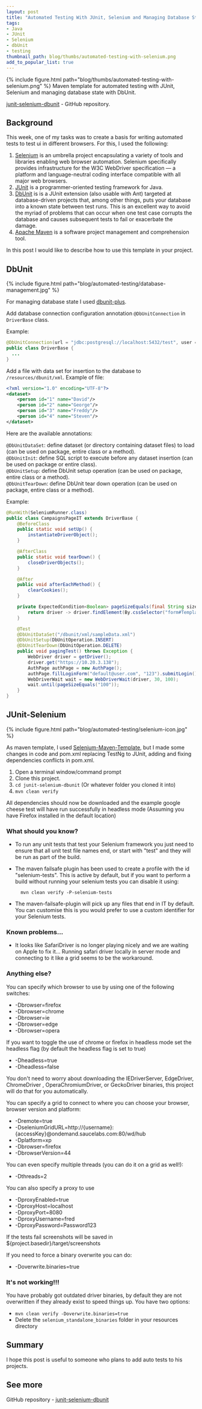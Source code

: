 ```yaml
---
layout: post
title: "Automated Testing With JUnit, Selenium and Managing Database State"
tags:
- Java
- JUnit
- Selenium
- dbUnit
- testing
thumbnail_path: blog/thumbs/automated-testing-with-selenium.png
add_to_popular_list: true
---
```


{% include figure.html path="blog/thumbs/automated-testing-with-selenium.png" %}
Maven template for automated testing with JUnit, Selenium and managing database state with DbUnit.

[junit-selenium-dbunit](https://github.com/Marat555/junit-selenium-dbunit) - GitHub repository.

## Background
This week, one of my tasks was to create a basis for writing automated tests to test ui in different browsers. For this, I used the following:
1. [Selenium](https://github.com/SeleniumHQ/selenium) is an umbrella project encapsulating a variety of tools and libraries enabling web browser automation. Selenium specifically provides infrastructure for the W3C WebDriver specification — a platform and language-neutral coding interface compatible with all major web browsers.
2. [JUnit](https://github.com/junit-team/junit4) is a programmer-oriented testing framework for Java.
3. [DbUnit](http://dbunit.sourceforge.net/) is  is a JUnit extension (also usable with Ant) targeted at database-driven projects that, among other things, puts your database into a known state between test runs. This is an excellent way to avoid the myriad of problems that can occur when one test case corrupts the database and causes subsequent tests to fail or exacerbate the damage.
4. [Apache Maven](https://maven.apache.org/) is a software project management and comprehension tool.

In this post I would like to describe how to use this template in your project.

## DbUnit

{% include figure.html path="blog/automated-testing/database-management.jpg" %}

For managing database state I used [dbunit-plus](https://github.com/mjeanroy/dbunit-plus).

Add database connection configuration annotation `@DbUnitConnection` in `DriverBase` class.

Example:

```java
@DbUnitConnection(url = "jdbc:postgresql://localhost:5432/test", user = "deep", password = "123")
public class DriverBase {
  ...
}
```

Add a file with data set for insertion to the database to `/resources/dbunit/xml`. Example of file:

```xml
<?xml version="1.0" encoding="UTF-8"?>
<dataset>
    <person id="1" name="David"/>
    <person id="2" name="George"/>
    <person id="3" name="Freddy"/>
    <person id="4" name="Steven"/>
</dataset>
```

Here are the available annotations:

`@DbUnitDataSet`: define dataset (or directory containing dataset files) to load (can be used on package, entire class or a method).<br />
`@DbUnitInit`: define SQL script to execute before any dataset insertion (can be used on package or entire class).<br />
`@DbUnitSetup`: define DbUnit setup operation (can be used on package, entire class or a method).<br />
`@DbUnitTearDown`: define DbUnit tear down operation (can be used on package, entire class or a method).<br />

Example:

```java
@RunWith(SeleniumRunner.class)
public class CampaignsPageIT extends DriverBase {
    @BeforeClass
    public static void setUp() {
        instantiateDriverObject();
    }

    @AfterClass
    public static void tearDown() {
        closeDriverObjects();
    }

    @After
    public void afterEachMethod() {
        clearCookies();
    }

    private ExpectedCondition<Boolean> pageSizeEquals(final String size) {
        return driver -> driver.findElement(By.cssSelector("form#TemplateBackupForm > div:nth-of-type(2) > div:nth-of-type(2) > div > div:nth-of-type(2) > div:nth-of-type(4) > div > span:nth-of-type(2) > span > ul > li:nth-of-type(3) > a")).getText().equals(size);
    }

    @Test
    @DbUnitDataSet("/dbunit/xml/sampleData.xml")
    @DbUnitSetup(DbUnitOperation.INSERT)
    @DbUnitTearDown(DbUnitOperation.DELETE)
    public void pagingTest() throws Exception {
        WebDriver driver = getDriver();
        driver.get("https://10.20.3.138");
        AuthPage authPage = new AuthPage();
        authPage.fillLoginForm("default@user.com", "123").submitLogin();
        WebDriverWait wait = new WebDriverWait(driver, 30, 100);
        wait.until(pageSizeEquals("100"));
    }
}
```

## JUnit-Selenium 

{% include figure.html path="blog/automated-testing/selenium-icon.jpg" %}

As maven template, I used [Selenium-Maven-Template](https://github.com/Ardesco/Selenium-Maven-Template), but I made some changes in code and pom.xml replacing TestNg to JUnit, adding and fixing dependencies conflicts in pom.xml.

1. Open a terminal window/command prompt
2. Clone this project.
3. `cd junit-selenium-dbunit` (Or whatever folder you cloned it into)
4. `mvn clean verify`

All dependencies should now be downloaded and the example google cheese test will have run successfully in headless mode (Assuming you have Firefox installed in the default location)

### What should you know?

- To run any unit tests that test your Selenium framework you just need to ensure that all unit test file names end, or start with "test" and they will be run as part of the build.
- The maven failsafe plugin has been used to create a profile with the id "selenium-tests".  This is active by default, but if you want to perform a build without running your selenium tests you can disable it using:

        mvn clean verify -P-selenium-tests
        
- The maven-failsafe-plugin will pick up any files that end in IT by default.  You can customise this is you would prefer to use a custom identifier for your Selenium tests.

### Known problems...

- It looks like SafariDriver is no longer playing nicely and we are waiting on Apple to fix it... Running safari driver locally in server mode and connecting to it like a grid seems to be the workaround.

### Anything else?

You can specify which browser to use by using one of the following switches:

- -Dbrowser=firefox
- -Dbrowser=chrome
- -Dbrowser=ie
- -Dbrowser=edge
- -Dbrowser=opera

If you want to toggle the use of chrome or firefox in headless mode set the headless flag (by default the headless flag is set to true)

- -Dheadless=true
- -Dheadless=false

You don't need to worry about downloading the IEDriverServer, EdgeDriver, ChromeDriver , OperaChromiumDriver, or GeckoDriver binaries, this project will do that for you automatically.

You can specify a grid to connect to where you can choose your browser, browser version and platform:

- -Dremote=true 
- -DseleniumGridURL=http://{username}:{accessKey}@ondemand.saucelabs.com:80/wd/hub 
- -Dplatform=xp 
- -Dbrowser=firefox 
- -DbrowserVersion=44

You can even specify multiple threads (you can do it on a grid as well!):

- -Dthreads=2

You can also specify a proxy to use

- -DproxyEnabled=true
- -DproxyHost=localhost
- -DproxyPort=8080
- -DproxyUsername=fred
- -DproxyPassword=Password123

If the tests fail screenshots will be saved in ${project.basedir}/target/screenshots

If you need to force a binary overwrite you can do:

- -Doverwrite.binaries=true

### It's not working!!!

You have probably got outdated driver binaries, by default they are not overwritten if they already exist to speed things up.  You have two options:

- `mvn clean verify -Doverwrite.binaries=true`
- Delete the `selenium_standalone_binaries` folder in your resources directory

## Summary

I hope this post is useful to someone who plans to add auto tests to his projects.

## See more 

GitHub repository - [junit-selenium-dbunit](https://github.com/Marat555/junit-selenium-dbunit)